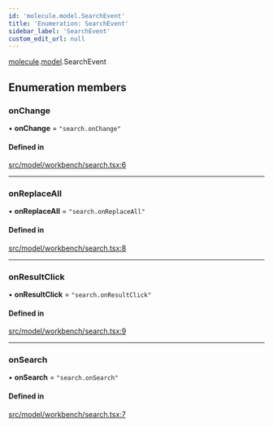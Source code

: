 ```yaml
---
id: 'molecule.model.SearchEvent'
title: 'Enumeration: SearchEvent'
sidebar_label: 'SearchEvent'
custom_edit_url: null
---
```


[molecule](../namespaces/molecule).[model](../namespaces/molecule.model).SearchEvent

## Enumeration members

### onChange

• **onChange** = `"search.onChange"`

#### Defined in

[src/model/workbench/search.tsx:6](https://github.com/DTStack/molecule/blob/b5324fcf/src/model/workbench/search.tsx#L6)

---

### onReplaceAll

• **onReplaceAll** = `"search.onReplaceAll"`

#### Defined in

[src/model/workbench/search.tsx:8](https://github.com/DTStack/molecule/blob/b5324fcf/src/model/workbench/search.tsx#L8)

---

### onResultClick

• **onResultClick** = `"search.onResultClick"`

#### Defined in

[src/model/workbench/search.tsx:9](https://github.com/DTStack/molecule/blob/b5324fcf/src/model/workbench/search.tsx#L9)

---

### onSearch

• **onSearch** = `"search.onSearch"`

#### Defined in

[src/model/workbench/search.tsx:7](https://github.com/DTStack/molecule/blob/b5324fcf/src/model/workbench/search.tsx#L7)
